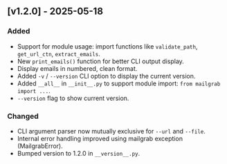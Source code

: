 ## [v1.2.0] - 2025-05-18

### Added
- Support for module usage: import functions like `validate_path`, `get_url_ctn`, `extract_emails`.
- New `print_emails()` function for better CLI output display.
- Display emails in numbered, clean format.
- Added `-v` / `--version` CLI option to display the current version.
- Added `__all__` in `__init__.py` to support module import: `from mailgrab import ...`.
- `--version` flag to show current version.

### Changed
- CLI argument parser now mutually exclusive for `--url` and `--file`.
- Internal error handling improved using mailgrab exception (MailgrabError).
- Bumped version to 1.2.0 in `__version__.py`.

